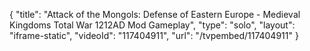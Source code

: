 {
    "title": "Attack of the Mongols: Defense of Eastern Europe - Medieval Kingdoms Total War 1212AD Mod Gameplay",
    "type": "solo",
    "layout": "iframe-static",
    "videoId": "117404911",
    "url": "\/tvpembed\/117404911"
}